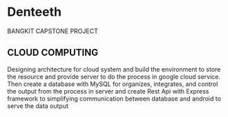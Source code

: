 # Denteeth
BANGKIT CAPSTONE PROJECT




## CLOUD COMPUTING
Designing architecture for cloud system and build the environment to store the resource and provide server to do the process in google cloud service. Then create a database with MySQL for organizes, integrates, and control the output from the process in server and create Rest Api with Express framework to simplifying communication between database and android to serve the data output 
